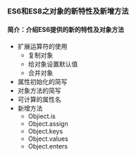 ### ES6和ES8之对象的新特性及新增方法

#### 简介：介绍ES6提供的新的特性及对象方法

- 扩展运算符的使用
  - 复制对象
  - 给对象设置默认值
  - 合并对象
- 属性初始化的简写
- 对象方法的简写
- 可计算的属性名
- 新增方法
  - Objiect.is
  - Object.assign
  - Object.keys
  - Object.values
  - Object.enters